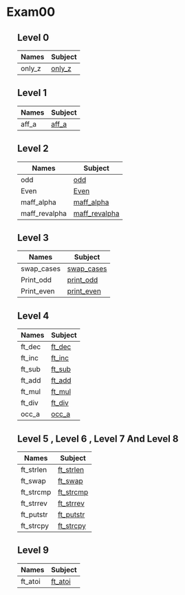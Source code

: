 # Exam00

<div style="margin-left: auto;
            margin-right: auto;
            width: 90%">

## Level 0
| Names | Subject |
| --- | --- |
| only_z    | [only_z](./Subjects/Level0/aff_z/only_z.subject.txt)    |

## Level 1
| Names | Subject |
| --- | --- |
| aff_a     | [aff_a](./Subjects/Level1/aff_a/aff_a.subject.txt)     |

## Level 2
| Names | Subject |
| --- | --- |
| odd       | [odd](./Subjects/Level2/odd/odd.subject.txt)     |
| Even      | [Even](./Subjects/Level2/even/even.subject.txt)     |
| maff_alpha| [maff_alpha](./Subjects/Level2/maff_alpha/maff_alpha.subject.txt)     |
| maff_revalpha| [maff_revalpha](./Subjects/Level2/maff_revalpha/maff_revalpha.subject.txt)     |

## Level 3
| Names | Subject |
| --- | --- |
| swap_cases| [swap_cases](./Subjects/Level3/swap_cases/swap_cases.subject.txt)     |
| Print_odd | [print_odd](./Subjects/Level3/print_odd/print_odd.subject.txt) |
| Print_even| [print_even](./Subjects/Level3/print_even/print_even.subject.txt)     |

## Level 4
| Names | Subject |
| --- | --- |
| ft_dec    | [ft_dec](./Subjects/Level4/ft_dec/ft_dec.subject.txt)    |
| ft_inc    | [ft_inc](./Subjects/Level4/ft_inc/ft_inc.subject.txt)     |
| ft_sub    | [ft_sub](./Subjects/Level4/ft_sub/ft_sub.subject.txt)     |
| ft_add    | [ft_add](./Subjects/Level4/ft_add/ft_add.subject.txt)     |
| ft_mul    | [ft_mul](./Subjects/Level4/ft_mul/ft_mul.subject.txt)     |
| ft_div    | [ft_div](./Subjects/Level4/ft_div/ft_div.subject.txt)     |
| occ_a     | [occ_a](./Subjects/Level4/occ_a/occ_a.subject.txt)     |

## Level 5 , Level 6 , Level 7 And Level 8  
| Names | Subject |
| --- | --- |
| ft_strlen | [ft_strlen](./Subjects/Level5/ft_strlen/ft_strlen.subject.txt) |
| ft_swap   | [ft_swap](./Subjects/Level5/ft_swap/ft_swap.subject.txt)     |
| ft_strcmp | [ft_strcmp](./Subjects/Level5/ft_strcmp/ft_strcmp.subject.txt)     |
| ft_strrev | [ft_strrev](./Subjects/Level5/ft_strrev/ft_strrev.subject.txt)     |
| ft_putstr | [ft_putstr](./Subjects/Level5/ft_putstr/ft_putstr.subject.txt)     |
| ft_strcpy | [ft_strcpy](./Subjects/Level5/ft_strcpy/ft_strcpy.subject.txt)     |

## Level 9
| Names | Subject |
| --- | --- |
| ft_atoi   | [ft_atoi](./Subjects/Level9/ft_atoi/ft_atoi.subject.txt)   |

</div>

